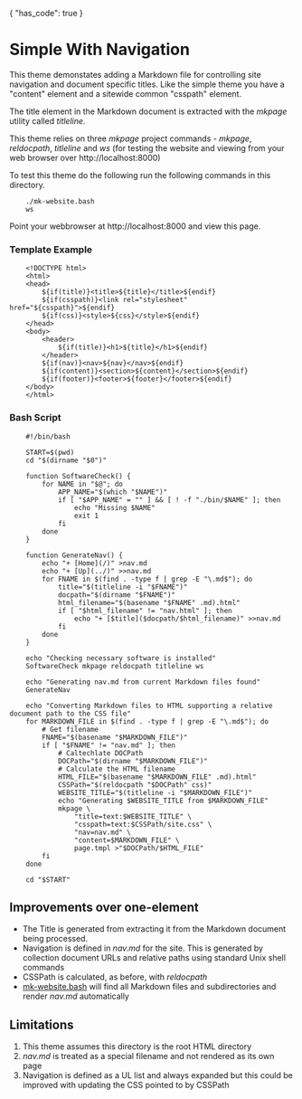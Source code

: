 {
    "has_code": true
}


# Simple With Navigation

This theme demonstates adding a Markdown file for controlling site 
navigation and document specific titles. Like the simple theme you have 
a "content" element and a sitewide common "csspath" element.

The title element in the Markdown document is extracted with the _mkpage_ 
utility called _titleline_.

This theme relies on three _mkpage_ project commands - _mkpage_, 
_reldocpath_, _titleline_ and _ws_ (for testing the website and viewing 
from your web browser over http://localhost:8000)

To test this theme do the following run the following commands in this 
directory.

```shell
    ./mk-website.bash
    ws
```

Point your webbrowser at http://localhost:8000 and view this page.

### Template Example

```template
    <!DOCTYPE html>
    <html>
    <head>
        ${if(title)}<title>${title}</title>${endif}
        ${if(csspath)}<link rel="stylesheet" href="${csspath}">${endif}
        ${if(css)}<style>${css}</style>${endif}
    </head>
    <body>
        <header>
            ${if(title)}<h1>${title}</h1>${endif}
        </header>
        ${if(nav)}<nav>${nav}</nav>${endif}
        ${if(content)}<section>${content}</section>${endif}
        ${if(footer)}<footer>${footer}</footer>${endif}
    </body>
    </html>
```

### Bash Script

```shell
    #!/bin/bash

    START=$(pwd)
    cd "$(dirname "$0")"

    function SoftwareCheck() {
    	for NAME in "$@"; do
    		APP_NAME="$(which "$NAME")"
    		if [ "$APP_NAME" = "" ] && [ ! -f "./bin/$NAME" ]; then
    			echo "Missing $NAME"
    			exit 1
    		fi
    	done
    }

    function GenerateNav() {
    	echo "+ [Home](/)" >nav.md
    	echo "+ [Up](../)" >>nav.md
    	for FNAME in $(find . -type f | grep -E "\.md$"); do
    		title="$(titleline -i "$FNAME")"
    		docpath="$(dirname "$FNAME")"
    		html_filename="$(basename "$FNAME" .md).html"
    		if [ "$html_filename" != "nav.html" ]; then
    			echo "+ [$title]($docpath/$html_filename)" >>nav.md
    		fi
    	done
    }

    echo "Checking necessary software is installed"
    SoftwareCheck mkpage reldocpath titleline ws

    echo "Generating nav.md from current Markdown files found"
    GenerateNav

    echo "Converting Markdown files to HTML supporting a relative document path to the CSS file"
    for MARKDOWN_FILE in $(find . -type f | grep -E "\.md$"); do
    	# Get filename
    	FNAME="$(basename "$MARKDOWN_FILE")"
    	if [ "$FNAME" != "nav.md" ]; then
    		# Caltechlate DOCPath
    		DOCPath="$(dirname "$MARKDOWN_FILE")"
    		# Calculate the HTML filename
    		HTML_FILE="$(basename "$MARKDOWN_FILE" .md).html"
    		CSSPath="$(reldocpath "$DOCPath" css)"
    		WEBSITE_TITLE="$(titleline -i "$MARKDOWN_FILE")"
    		echo "Generating $WEBSITE_TITLE from $MARKDOWN_FILE"
    		mkpage \
    			"title=text:$WEBSITE_TITLE" \
    			"csspath=text:$CSSPath/site.css" \
    			"nav=nav.md" \
    			"content=$MARKDOWN_FILE" \
    			page.tmpl >"$DOCPath/$HTML_FILE"
    	fi
    done

    cd "$START"
```

## Improvements over one-element

+ The Title is generated from extracting it from the Markdown document being processed.
+ Navigation is defined in _nav.md_ for the site. This is generated by collection document URLs and relative paths using standard Unix shell commands
+ CSSPath is calculated, as before, with _reldocpath_
+ [mk-website.bash](mk-website.bash) will find all Markdown files and subdirectories and render _nav.md_ automatically


## Limitations

1. This theme assumes this directory is the root HTML directory
2. _nav.md_ is treated as a special filename and not rendered as its own page
3. Navigation is defined as a UL list and always expanded but this could be improved with updating the CSS pointed to by CSSPath



